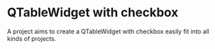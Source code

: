 # QTableWidget with checkbox

A project aims to create a QTableWidget with checkbox easily fit into all kinds of projects.
